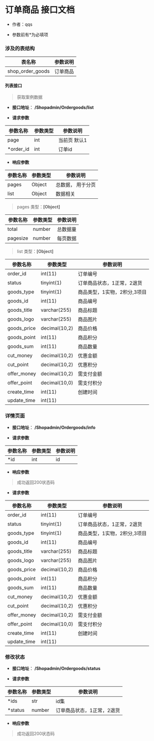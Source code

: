 # 订单商品 接口文档

+ 作者：qqs

+ 参数前有*为必填项

### 涉及的表结构

|  表名称  |  参数说明 |
| --------- |  ------- |
| shop_order_goods| 订单商品|


#### 列表接口

> 获取案例数据

+ __接口地址__： __/Shopadmin/Ordergoods/list__

+ __请求参数__

|  参数名称  | 参数类型 | 参数说明 |
| --------- | -------- | ------- |
| page | int | 当前页 默认1 |
| *order_id | int | 订单id |


+ __响应参数__

|  参数名称  | 参数类型 | 参数说明 |
| --------- | -------- | ------- |
| pages | Object | 总数据， 用于分页 |
| list | Object | 数据相关 |

>  pages 类型：__[Object]__

|  参数名称  | 参数类型 | 参数说明 |
| --------- | -------- | ------- |
| total | number | 总数据量  |
| pagesize | number |  每页数据 |

>  list 类型：__[Object]__

|  参数名称  | 参数类型 | 参数说明 |
| --------- | -------- | ------- |
| order_id | int(11) | 订单编号 |
| status | tinyint(1) | 订单商品状态，1正常，2退货 |
| goods_type | tinyint(1) | 商品类型，1实物，2积分,3项目 |
| goods_id | int(11) | 商品编号 |
| goods_title | varchar(255) | 商品标题 |
| goods_logo | varchar(255) | 商品图片 |
| goods_price | decimal(10,2) | 商品价格 |
| goods_point | int(11) | 商品积分 |
| goods_sum | int(11) | 商品数量 |
| cut_money | decimal(10,2) | 优惠金额 |
| cut_point | decimal(10,2) | 优惠积分 |
| offer_money | decimal(10,2) | 需支付金额 |
| offer_point | decimal(10,0) | 需支付积分 |
| create_time | int(11) | 创建时间 |
| update_time | int(11) |  |



### 详情页面

+ __接口地址__： __/Shopadmin/Ordergoods/info__

+ __请求参数__

|  参数名称  | 参数类型 | 参数说明 |
| --------- | -------- | ------- |
| *id | int | id |


+ __响应参数__

> 成功返回200状态码

+ __请求参数__

|  参数名称  | 参数类型 | 参数说明 |
| --------- | -------- | ------- |
| order_id | int(11) | 订单编号 |
| status | tinyint(1) | 订单商品状态，1正常，2退货 |
| goods_type | tinyint(1) | 商品类型，1实物，2积分,3项目 |
| goods_id | int(11) | 商品编号 |
| goods_title | varchar(255) | 商品标题 |
| goods_logo | varchar(255) | 商品图片 |
| goods_price | decimal(10,2) | 商品价格 |
| goods_point | int(11) | 商品积分 |
| goods_sum | int(11) | 商品数量 |
| cut_money | decimal(10,2) | 优惠金额 |
| cut_point | decimal(10,2) | 优惠积分 |
| offer_money | decimal(10,2) | 需支付金额 |
| offer_point | decimal(10,0) | 需支付积分 |
| create_time | int(11) | 创建时间 |
| update_time | int(11) |  |



###  修改状态

+ __接口地址__： __/Shopadmin/Ordergoods/status__

+ __请求参数__

|  参数名称  | 参数类型 | 参数说明 |
| --------- | -------- | ------- |
| *ids | str |  id集 |
| *status | number | 订单商品状态，1正常，2退货 |


+ __响应参数__

> 成功返回200状态码
